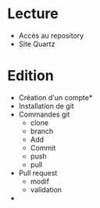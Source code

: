 # Lecture
- Accès au repository
- Site Quartz
# Edition
- Création d'un compte*
- Installation de git
- Commandes git
	- clone
	- branch
	- Add
	- Commit
	- push
	- pull
- Pull request
	- modif
	- validation
- 